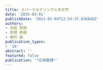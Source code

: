 ```yaml
---
title: スパースモデリングと天文学
date: '2015-03-01'
publishDate: '2021-05-04T12:54:37.838848Z'
authors:
- 池田 思朗
- 本間 希樹
- 植村 誠
publication_types:
- '10'
abstract: ''
featured: false
publication: '*応用数理*'
---
```


